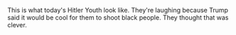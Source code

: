 This is what today's Hitler Youth look like. They're laughing because Trump said it would be cool for them to shoot black people. They thought that was clever. 
